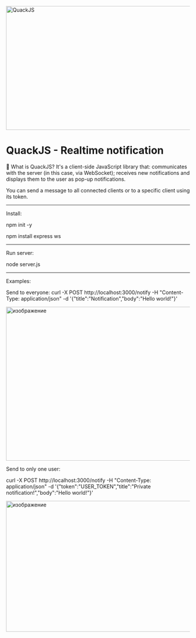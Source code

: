 <img width="1189" height="339" alt="QuackJS" src="https://github.com/user-attachments/assets/cff11e3e-4f18-4872-9970-9ed841be2d0f" />



# QuackJS - Realtime notification
🦆 What is QuackJS? It's a client-side JavaScript library that: communicates with the server (in this case, via WebSocket);
receives new notifications and displays them to the user as pop-up notifications.

You can send a message to all connected clients or to a specific client using its token.
_______________________

Install:

npm init -y

npm install express ws
_______________________

Run server:

node server.js
_______________________


Examples:

Send to everyone: curl -X POST http://localhost:3000/notify -H "Content-Type: application/json" -d '{"title":"Notification","body":"Hello world!"}'

<img width="1302" height="421" alt="изображение" src="https://github.com/user-attachments/assets/3aac100b-d027-49aa-98fe-5661967b242c" />


Send to only one user:

curl -X POST http://localhost:3000/notify -H "Content-Type: application/json" -d '{"token":"USER_TOKEN","title":"Private notification!","body":"Hello world!"}'

<img width="1402" height="358" alt="изображение" src="https://github.com/user-attachments/assets/66dc715c-5883-4fd8-b1cd-a1b32681b1a3" />


